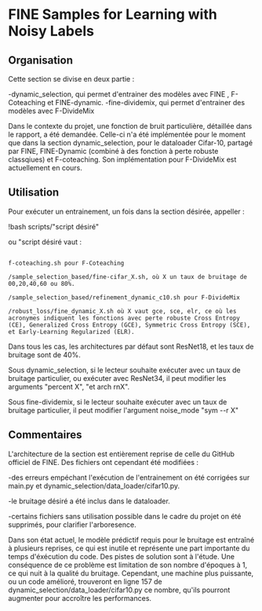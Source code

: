 # FINE Samples for Learning with Noisy Labels

## Organisation
Cette section se divise en deux partie : 

-dynamic_selection, qui permet d'entrainer des modèles avec FINE , F-Coteaching et FINE-dynamic.
-fine-dividemix, qui permet d'entrainer des modèles avec F-DivideMix

Dans le contexte du projet, une fonction de bruit particulière, détaillée dans le rapport, a été demandée. Celle-ci n'a été implémentée pour le moment que dans la section dynamic_selection, pour le dataloader Cifar-10, partagé par FINE, FINE-Dynamic (combiné à des fonction à perte robuste classqiues) et F-coteaching. Son implémentation pour F-DivideMix est actuellement en cours.

## Utilisation
Pour exécuter un entrainement, un fois dans la section désirée, appeller : 

!bash scripts/"script désiré"

ou "script désiré vaut : 

```

f-coteaching.sh pour F-Coteaching

/sample_selection_based/fine-cifar_X.sh, où X un taux de bruitage de 00,20,40,60 ou 80%.

/sample_selection_based/refinement_dynamic_c10.sh pour F-DivideMix

/robust_loss/fine_dynamic_X.sh où X vaut gce, sce, elr, ce où les acronymes indiquent les fonctions avec perte robuste Cross Entropy (CE), Generalized Cross Entropy (GCE), Symmetric Cross Entropy (SCE), et Early-Learning Regularized (ELR).

```

Dans tous les cas, les architectures par défaut sont ResNet18, et les taux de bruitage sont de 40%.

Sous dynamic_selection, si le lecteur souhaite exécuter avec un taux de bruitage particulier, ou exécuter avec ResNet34, il peut modifier les arguments "percent X", "et arch rnX".

Sous fine-dividemix, si le lecteur souhaite exécuter avec un taux de bruitage particulier, il peut modifier l'argument noise_mode "sym --r X"

## Commentaires

L'architecture de la section est entièrement reprise de celle du GitHub officiel de FINE. Des fichiers ont cependant été modifiées :

-des erreurs empéchant l'exécution de l'entrainement on été corrigées sur main.py et dynamic_selection/data_loader/cifar10.py.

-le bruitage désiré a été inclus dans le dataloader.

-certains fichiers sans utilisation possible dans le cadre du projet on été supprimés, pour clarifier l'arboresence.

Dans son état actuel, le modèle prédictif requis pour le bruitage est entraîné à plusieurs reprises, ce qui est inutile et représente une part importante du temps d'éxécution du code. Des pistes de solution sont à l'étude.
Une conséquence de ce problème est limitation de son nombre d'époques à 1, ce qui nuit à la qualité du bruitage. Cependant, une machine plus puissante, ou un code amélioré, trouveront en ligne 157 de dynamic_selection/data_loader/cifar10.py ce nombre, qu'ils pourront augmenter pour accroître les performances.
